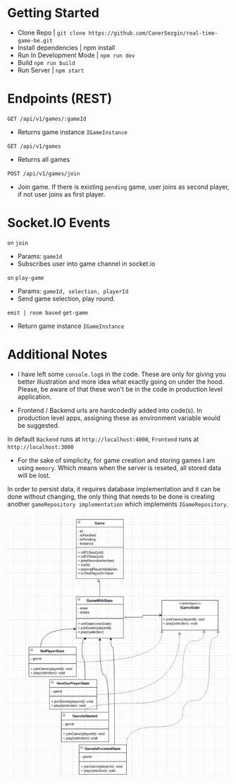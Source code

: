 # Getting Started

- Clone Repo | `git clone https://github.com/CanerSezgin/real-time-game-be.git`
- Install dependencies | npm install
- Run In Development Mode | `npm run dev`
- Build `npm run build`
- Run Server | `npm start`

# Endpoints (REST)

`GET /api/v1/games/:gameId`

- Returns game instance `IGameInstance`

`GET /api/v1/games`

- Returns all games

`POST /api/v1/games/join`

- Join game. If there is existing `pending` game, user joins as second player, if not user joins as first player.

# Socket.IO Events

`on` `join`

- Params: `gameId`
- Subscribes user into game channel in socket.io

`on` `play-game`

- Params: `gameId, selection, playerId`
- Send game selection, play round.

`emit | room based` `get-game`

- Return game instance `IGameInstance`

# Additional Notes

- I have left some `console.log`s in the code. These are only for giving you better illustration and more idea what exactly going on under the hood.
  Please, be aware of that these won't be in the code in production level application.

- Frontend / Backend urls are hardcodedly added into code(s).
  In production level apps, assigning these as environment variable would be suggested.

In default `Backend` runs at `http://localhost:4000`, `Frontend` runs at `http://localhost:3000`

- For the sake of simplicity, for game creation and storing games I am using `memory`. Which means when the server is reseted, all stored data will be lost. 

In order to persist data, it requires database implementation and it can be done without changing, the only thing that needs to be done is creating another `gameRepository implementation` which implements `IGameRepository`.

![High Level of Game Business Logic](./img/high_level.png)
